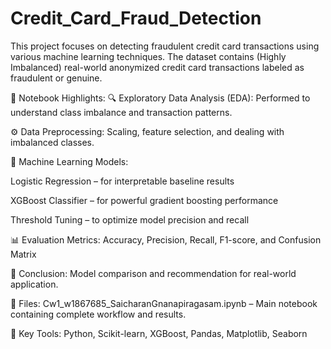 # Credit_Card_Fraud_Detection
This project focuses on detecting fraudulent credit card transactions using various machine learning techniques. The dataset contains (Highly Imbalanced) real-world anonymized credit card transactions labeled as fraudulent or genuine.

📂 Notebook Highlights:
🔍 Exploratory Data Analysis (EDA): Performed to understand class imbalance and transaction patterns.

⚙️ Data Preprocessing: Scaling, feature selection, and dealing with imbalanced classes.

🧪 Machine Learning Models:

Logistic Regression – for interpretable baseline results

XGBoost Classifier – for powerful gradient boosting performance

Threshold Tuning – to optimize model precision and recall

📊 Evaluation Metrics: Accuracy, Precision, Recall, F1-score, and Confusion Matrix

🧭 Conclusion: Model comparison and recommendation for real-world application.

📁 Files:
Cw1_w1867685_SaicharanGnanapiragasam.ipynb – Main notebook containing complete workflow and results.

📌 Key Tools:
Python, Scikit-learn, XGBoost, Pandas, Matplotlib, Seaborn
